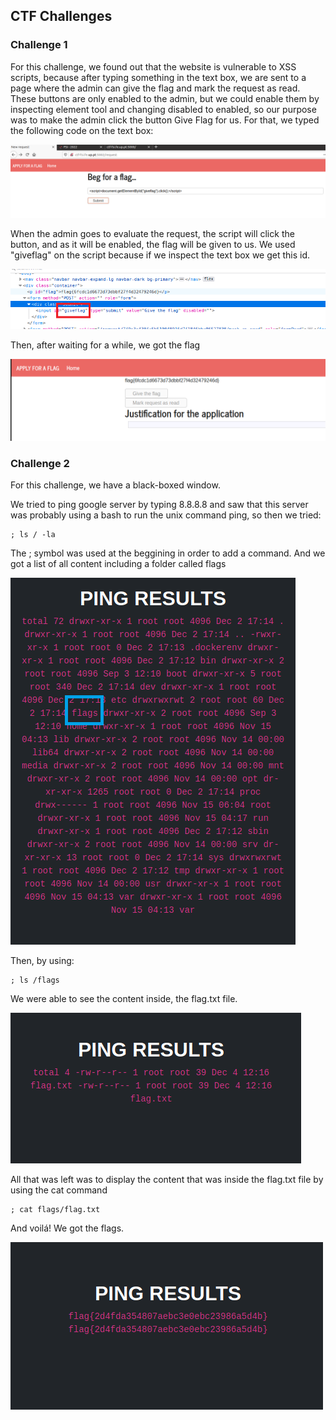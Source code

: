 
## CTF Challenges

### Challenge 1 

For this challenge, we found out that the website is vulnerable to XSS scripts, because after typing something in the text box, we are sent to a page where the admin can give the flag and mark the request as read. These buttons are only enabled to the admin, but we could enable them by inspecting element tool and changing disabled to enabled, so our purpose was to make the admin click the button Give Flag for us. For that, we 
typed the following code on the text box: 


![ctf](/images/logbook10/ctf1.png)

When the admin goes to evaluate the request, the script will click the button, and as it will be enabled, the flag will be given to us.
We used "giveflag" on the script because if we inspect the text box we get this id.

![ctf11](/images/ctf12.png)

Then, after waiting for a while, we got the flag 

![ctf1](/images/logbook10/ctf11.png)

### Challenge 2 

For this challenge, we have a black-boxed window.

We tried to ping google server by typing 8.8.8.8 and saw that this server was probably using a bash to run the unix command ping, so then we tried: 

```
; ls / -la 
```

The ; symbol was used at the beggining in order to add a command. And we got a list of all content including a folder called flags

![ctf2](/images/logbook10/ctf21.png)

Then, by using: 
```
; ls /flags
```
We were able to see the content inside, the flag.txt file.

![ctf22](/images/logbook10/ctf22.png)

All that was left was to display the content that was inside the flag.txt file by using the cat command
```
; cat flags/flag.txt
```

And voilá! We got the flags.

![ctf23](/images/logbook10/ctf25.png)
